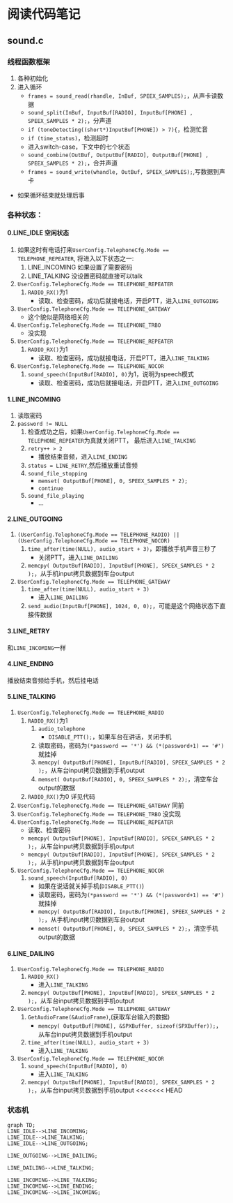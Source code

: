 # 阅读代码笔记

## sound.c

### 线程函数框架
1. 各种初始化
2. 进入循环
    + `frames = sound_read(rhandle, InBuf, SPEEX_SAMPLES);`，从声卡读数据
    + `sound_split(InBuf, InputBuf[RADIO], InputBuf[PHONE] , SPEEX_SAMPLES * 2);`，分声道
    + `if (toneDetecting((short*)InputBuf[PHONE]) > 7){`，检测忙音
    + `if (time_status)`，检测超时
    + 进入switch-case，下文中的七个状态
    + `sound_combine(OutBuf, OutputBuf[RADIO], OutputBuf[PHONE] , SPEEX_SAMPLES * 2);`，合并声道
    + `frames = sound_write(whandle, OutBuf, SPEEX_SAMPLES);`,写数据到声卡
+ 如果循环结束就处理后事

### 各种状态：
#### 0.LINE_IDLE 空闲状态
1. 如果这时有电话打来`UserConfig.TelephoneCfg.Mode == TELEPHONE_REPEATER`, 将进入以下状态之一:
    1. LINE_INCOMING 如果设置了需要密码
    2. LINE_TALKING 没设置密码就直接可以talk
2. `UserConfig.TelephoneCfg.Mode == TELEPHONE_REPEATER`
    1. `RADIO_RX()`为1
        + 读取、检查密码，成功后就接电话，开启PTT，进入`LINE_OUTGOING`
3. `UserConfig.TelephoneCfg.Mode == TELEPHONE_GATEWAY`
    + 这个貌似是网络相关的
4. `UserConfig.TelephoneCfg.Mode == TELEPHONE_TRBO`
    + 没实现
5. `UserConfig.TelephoneCfg.Mode == TELEPHONE_REPEATER`
    1. `RADIO_RX()`为1
        + 读取、检查密码，成功就接电话，开启PTT，进入`LINE_TALKING`
6. `UserConfig.TelephoneCfg.Mode == TELEPHONE_NOCOR`
    1. `sound_speech(InputBuf[RADIO], 0)`为1，说明为speech模式
        + 读取、检查密码，成功后就接电话，开启PTT，进入`LINE_OUTGOING`

####  1.LINE_INCOMING
1. 读取密码
2. `password != NULL`
    1. 检查成功之后，如果`UserConfig.TelephoneCfg.Mode == TELEPHONE_REPEATER`为真就关闭PTT，
最后进入`LINE_TALKING`
    2. `retry++ > 2`
        + 播放结束音频，进入`LINE_ENDING`
    3. `status = LINE_RETRY`,然后播放重试音频
    4. `sound_file_stopping`
        + `memset( OutputBuf[PHONE], 0, SPEEX_SAMPLES * 2);`
        + `continue`
    5. `sound_file_playing`
        + ...


#### 2.LINE_OUTGOING
1. `(UserConfig.TelephoneCfg.Mode == TELEPHONE_RADIO) ||
    (UserConfig.TelephoneCfg.Mode == TELEPHONE_NOCOR)`
    1. `time_after(time(NULL), audio_start + 3)`，即播放手机声音三秒了
        + 关闭PTT，进入`LINE_DAILING`
    2. `memcpy( OutputBuf[RADIO], InputBuf[PHONE], SPEEX_SAMPLES * 2 );`，从手机input拷贝数据到车台output
2. `UserConfig.TelephoneCfg.Mode == TELEPHONE_GATEWAY`
    1. `time_after(time(NULL), audio_start + 3)`
        + 进入`LINE_DAILING`
    2. `send_audio(InputBuf[PHONE], 1024, 0, 0);`，可能是这个网络状态下直接传数据


#### 3.LINE_RETRY
和`LINE_INCOMING`一样

#### 4.LINE_ENDING
播放结束音频给手机，然后挂电话

#### 5.LINE_TALKING
1. `UserConfig.TelephoneCfg.Mode == TELEPHONE_RADIO`
    1. `RADIO_RX()`为1
        1. `audio_telephone`
            + `DISABLE_PTT();`，如果车台在讲话，关闭手机
        2. 读取密码，密码为`(*password == '*') && (*(password+1) == '#')`就挂掉
        3. `memcpy( OutputBuf[PHONE], InputBuf[RADIO], SPEEX_SAMPLES * 2 );`，从车台input拷贝数据到手机output
        4. `memset( OutputBuf[RADIO], 0, SPEEX_SAMPLES * 2);`，清空车台output的数据
    2. `RADIO_RX()`为0
        详见代码
2. `UserConfig.TelephoneCfg.Mode == TELEPHONE_GATEWAY`
同前
3. `UserConfig.TelephoneCfg.Mode == TELEPHONE_TRBO`
没实现
4. `UserConfig.TelephoneCfg.Mode == TELEPHONE_REPEATER`
    + 读取、检查密码
    + `memcpy( OutputBuf[PHONE], InputBuf[RADIO], SPEEX_SAMPLES * 2 );`，从车台input拷贝数据到手机output
    + `memcpy( OutputBuf[RADIO], InputBuf[PHONE], SPEEX_SAMPLES * 2 );`，从手机input拷贝数据到车台output
5. `UserConfig.TelephoneCfg.Mode == TELEPHONE_NOCOR`
    1. `sound_speech(InputBuf[RADIO], 0)`
        + 如果在说话就关掉手机(`DISABLE_PTT()`)
        + 读取密码，密码为`(*password == '*') && (*(password+1) == '#')`就挂掉
        + `memcpy( OutputBuf[RADIO], InputBuf[PHONE], SPEEX_SAMPLES * 2 );`，从手机input拷贝数据到车台output
        + `memset( OutputBuf[PHONE], 0, SPEEX_SAMPLES * 2);`，清空手机output的数据


#### 6.LINE_DAILING
1. `UserConfig.TelephoneCfg.Mode == TELEPHONE_RADIO`
    1. `RADIO_RX()`
        + 进入`LINE_TALKING`
    2. `memcpy( OutputBuf[PHONE], InputBuf[RADIO], SPEEX_SAMPLES * 2 );`，从车台input拷贝数据到手机output
2. `UserConfig.TelephoneCfg.Mode == TELEPHONE_GATEWAY`
    1. `GetAudioFrame(&AudioFrame)`,(获取车台输入的数据)
        + `memcpy( OutputBuf[PHONE], &SPXBuffer, sizeof(SPXBuffer));`，从车台input拷贝数据到手机output
    2. `time_after(time(NULL), audio_start + 3)`
        + 进入`LINE_TALKING`
3. `UserConfig.TelephoneCfg.Mode == TELEPHONE_NOCOR`
    1. `sound_speech(InputBuf[RADIO], 0)`
        + 进入`LINE_TALKING`
    2. `memcpy( OutputBuf[PHONE], InputBuf[RADIO], SPEEX_SAMPLES * 2 );`，从车台input拷贝数据到手机output
<<<<<<< HEAD


### 状态机

```mermaid
graph TD;
LINE_IDLE-->LINE_INCOMING;
LINE_IDLE-->LINE_TALKING;
LINE_IDLE-->LINE_OUTGOING;

LINE_OUTGOING-->LINE_DAILING;

LINE_DAILING-->LINE_TALKING;

LINE_INCOMING-->LINE_TALKING;
LINE_INCOMING-->LINE_ENDING;
LINE_INCOMING-->LINE_INCOMING;
```
